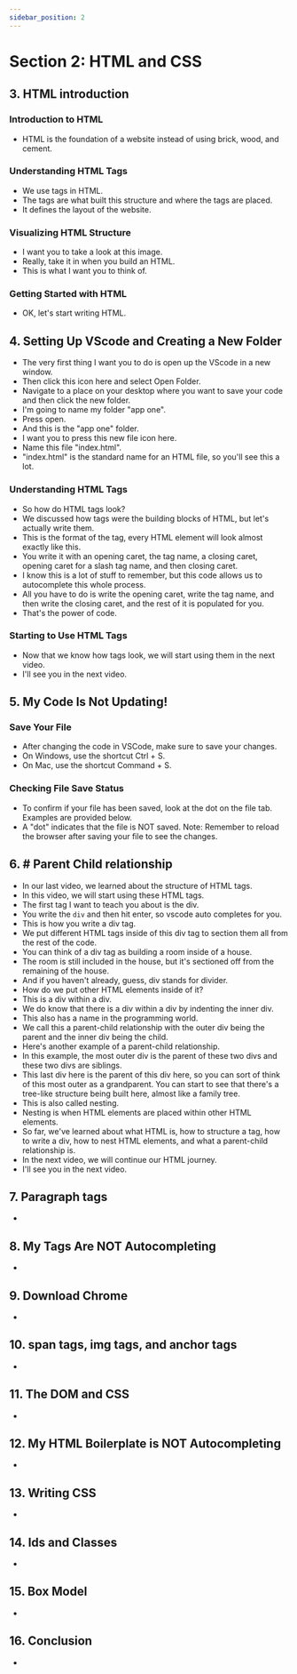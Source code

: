 ```yaml
---
sidebar_position: 2
---
```

# Section 2: HTML and CSS

## 3. HTML introduction

### Introduction to HTML

- HTML is the foundation of a website instead of using brick, wood, and cement.

### Understanding HTML Tags

- We use tags in HTML.
- The tags are what built this structure and where the tags are placed.
- It defines the layout of the website.

### Visualizing HTML Structure

- I want you to take a look at this image.
- Really, take it in when you build an HTML.
- This is what I want you to think of.

### Getting Started with HTML

- OK, let's start writing HTML.

## 4. Setting Up VScode and Creating a New Folder

- The very first thing I want you to do is open up the VScode in a new window.
- Then click this icon here and select Open Folder.
- Navigate to a place on your desktop where you want to save your code and then click the new folder.
- I'm going to name my folder "app one".
- Press open.
- And this is the "app one" folder.
- I want you to press this new file icon here.
- Name this file "index.html".
- "index.html" is the standard name for an HTML file, so you'll see this a lot.

### Understanding HTML Tags

- So how do HTML tags look?
- We discussed how tags were the building blocks of HTML, but let's actually write them.
- This is the format of the tag, every HTML element will look almost exactly like this.
- You write it with an opening caret, the tag name, a closing caret, opening caret for a slash tag name, and then closing caret.
- I know this is a lot of stuff to remember, but this code allows us to autocomplete this whole process.
- All you have to do is write the opening caret, write the tag name, and then write the closing caret, and the rest of it is populated for you.
- That's the power of code.

### Starting to Use HTML Tags

- Now that we know how tags look, we will start using them in the next video.
- I'll see you in the next video.

## 5. My Code Is Not Updating!

### Save Your File

- After changing the code in VSCode, make sure to save your changes.
- On Windows, use the shortcut Ctrl + S.
- On Mac, use the shortcut Command + S.

### Checking File Save Status

- To confirm if your file has been saved, look at the dot on the file tab. Examples are provided below.
- A "dot" indicates that the file is NOT saved.
  Note: Remember to reload the browser after saving your file to see the changes.

## 6. # Parent Child relationship

- In our last video, we learned about the structure of HTML tags.
- In this video, we will start using these HTML tags.
- The first tag I want to teach you about is the div.
- You write the `div` and then hit enter, so vscode auto completes for you.
- This is how you write a div tag.
- We put different HTML tags inside of this div tag to section them all from the rest of the code.
- You can think of a div tag as building a room inside of a house.
- The room is still included in the house, but it's sectioned off from the remaining of the house.
- And if you haven't already, guess, div stands for divider.
- How do we put other HTML elements inside of it?
- This is a div within a div.
- We do know that there is a div within a div by indenting the inner div.
- This also has a name in the programming world.
- We call this a parent-child relationship with the outer div being the parent and the inner div being the child.
- Here's another example of a parent-child relationship.
- In this example, the most outer div is the parent of these two divs and these two divs are siblings.
- This last div here is the parent of this div here, so you can sort of think of this most outer as a grandparent. You can start to see that there's a tree-like structure being built here, almost like a family tree.
- This is also called nesting.
- Nesting is when HTML elements are placed within other HTML elements.
- So far, we've learned about what HTML is, how to structure a tag, how to write a div, how to nest HTML elements, and what a parent-child relationship is.
- In the next video, we will continue our HTML journey.
- I'll see you in the next video.

## 7. Paragraph tags

-

## 8. My Tags Are NOT Autocompleting

-

## 9. Download Chrome

-

## 10. span tags, img tags, and anchor tags

-

## 11. The DOM and CSS

-

## 12. My HTML Boilerplate is NOT Autocompleting

-

## 13. Writing CSS

-

## 14. Ids and Classes

-

## 15. Box Model

-

## 16. Conclusion

-
